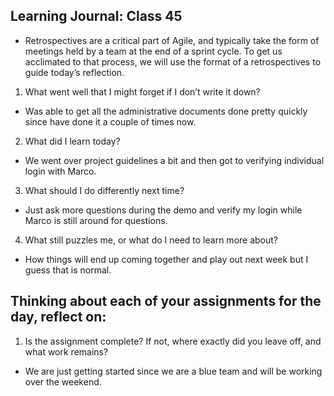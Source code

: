 ## Learning Journal: Class 45

- Retrospectives are a critical part of Agile, and typically take the form of meetings held by a team at the end of a sprint cycle. To get us acclimated to that process, we will use the format of a retrospectives to guide today’s reflection.

1. What went well that I might forget if I don’t write it down?

- Was able to get all the administrative documents done pretty quickly since have done it a couple of times now.

2. What did I learn today?

- We went over project guidelines a bit and then got to verifying individual login with Marco.

3. What should I do differently next time?

- Just ask more questions during the demo and verify my login while Marco is still around for questions.

4. What still puzzles me, or what do I need to learn more about?

- How things will end up coming together and play out next week but I guess that is normal.

## Thinking about each of your assignments for the day, reflect on:

1. Is the assignment complete? If not, where exactly did you leave off, and what work remains?

- We are just getting started since we are a blue team and will be working over the weekend.
